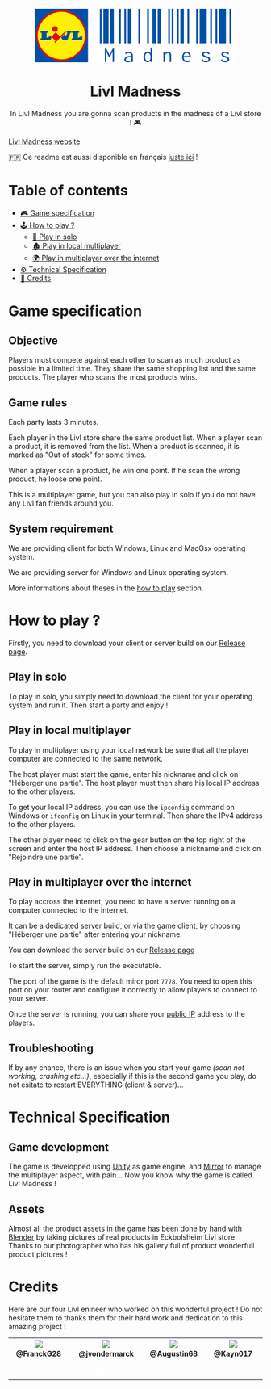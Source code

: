 <br/>
<br/>
<h1 align="center"><img src="./doc/picture/Livl_Madness.png" width="400px"/>
<br/><br/>
  Livl Madness
</h1>
<p align="center">In Livl Madness you are gonna scan products in the madness of a Livl store ! 🎮</p>

[Livl Madness website](https://livl.franck-g.fr/)

🇫🇷 Ce readme est aussi disponible en français [juste ici](./doc/README_FR.md) !

# Table of contents

- [🎮 Game specification](#Game-specification)
- [🕹️ How to play ?](#How-to-play-?)
  - [🙋 Play in solo](#Play-in-solo)
  - [🏚️ Play in local multiplayer](Play-in-local-multiplayer)
  - [🌍 Play in multiplayer over the internet](#Play-in-multiplayer-over-the-internet)
- [⚙️ Technical Specification](#Technical-Specification)
- [💖 Credits](#Credits)

# Game specification

## Objective

Players must compete against each other to scan as much product as possible in a limited time. They share the same shopping list and the same products. The player who scans the most products wins.

## Game rules

Each party lasts 3 minutes.

Each player in the Livl store share the same product list. When a player scan a product, it is removed from the list. When a product is scanned, it is marked as "Out of stock" for some times.

When a player scan a product, he win one point. If he scan the wrong product, he loose one point.

This is a multiplayer game, but you can also play in solo if you do not have any Livl fan friends around you.

## System requirement

We are providing client for both Windows, Linux and MacOsx operating system.

We are providing server for Windows and Linux operating system.

More informations about theses in the [how to play](#How-to-play-?) section.

# How to play ?

Firstly, you need to download your client or server build on our [Release page](https://github.com/Livl-Corporation/livl-madness/releases).

## Play in solo

To play in solo, you simply need to download the client for your operating system and run it.
Then start a party and enjoy !

## Play in local multiplayer

To play in multiplayer using your local network be sure that all the player computer are connected to the same network.

The host player must start the game, enter his nickname and click on "Héberger une partie". The host player must then share his local IP address to the other players.

To get your local IP address, you can use the `ipconfig` command on Windows or `ifconfig` on Linux in your terminal. Then share the IPv4 address to the other players.

The other player need to click on the gear button on the top right of the screen and enter the host IP address.
Then choose a nickname and click on "Rejoindre une partie".

## Play in multiplayer over the internet

To play accross the internet, you need to have a server running on a computer connected to the internet.

It can be a dedicated server build, or via the game client, by choosing "Héberger une partie" after entering your nickname.

You can download the server build on our [Release page](https://github.com/Livl-Corporation/livl-madness/releases)

To start the server, simply run the executable.

The port of the game is the default miror port `7778`. You need to open this port on your router and configure it correctly to allow players to connect to your server.

Once the server is running, you can share your [public IP](https://whatismyipaddress.com/) address to the players.

## Troubleshooting

If by any chance, there is an issue when you start your game _(scan not working, crashing etc...)_, especially if this is the second game you play, do not esitate to restart EVERYTHING (client & server)...

# Technical Specification

## Game development

The game is developped using [Unity](https://unity.com/fr) as game engine, and [Mirror](https://mirror-networking.com/) to manage the multiplayer aspect, with pain... Now you know why the game is called Livl Madness !

## Assets

Almost all the product assets in the game has been done by hand with [Blender](https://www.blender.org/) by taking pictures of real products in Eckbolsheim Livl store. Thanks to our photographer who has his gallery full of product wonderfull product pictures !

# Credits

Here are our four Livl enineer who worked on this wonderful project ! Do not hesitate them to thanks them for their hard work and dedication to this amazing project !

<table align="center">
  <tr>
    <th><img src="https://avatars.githubusercontent.com/u/19238963?v=4?v=4?size=115" width="115"><br><strong>@FranckG28</strong></th>
    <th><img  src="https://avatars.githubusercontent.com/u/62793491?v=4?size=115" width="115"><br><strong>@jvondermarck</strong></th>
    <th><img  src="https://avatars.githubusercontent.com/u/67447144?v=4?size=115" width="115"><br><strong>@Augustin68</strong></th>
    <th><img  src="https://avatars.githubusercontent.com/u/51646882?v=4?size=115" width="115"><br><strong>@Kayn017</strong></th>
  </tr>
  <tr align="center">
    <td><b><a href="https://github.com/FranckG28" style="color: white">Franck Gutmann</a></b></td>
    <td><b><a href="https://github.com/jvondermarck" style="color: white">Julien Von Der Marck</a></b></td>
    <td><b><a href="https://github.com/Augustin68" style="color: white">Raffael Di Pietro</a></b></td>
    <td><b><a href="https://github.com/Kayn017" style="color: white">Tanguy Gimenez</a></b></td>
  </tr>
</table>
